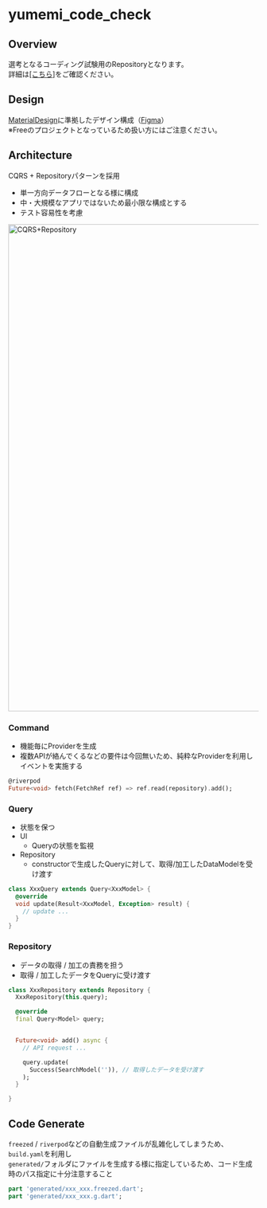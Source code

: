 # yumemi_code_check

## Overview
選考となるコーディング試験用のRepositoryとなります。  
詳細は[[こちら]](https://github.com/yumemi-inc/flutter-engineer-codecheck?tab=readme-ov-file)をご確認ください。

## Design
[MaterialDesign](https://m3.material.io/)に準拠したデザイン構成（[Figma](https://www.figma.com/design/TGMnWz2EvDmz7aPdzzeikY/%E6%A0%AA%E5%BC%8F%E4%BC%9A%E7%A4%BE%E3%82%86%E3%82%81%E3%81%BF_%E3%82%B3%E3%83%BC%E3%83%87%E3%82%A3%E3%83%B3%E3%82%B0%E8%AA%B2%E9%A1%8C?node-id=0-1&node-type=canvas&t=NWliR1xRb3u7Jd17-0)）  
※Freeのプロジェクトとなっているため扱い方にはご注意ください。

## Architecture
CQRS + Repositoryパターンを採用
- 単一方向データフローとなる様に構成
- 中・大規模なアプリではないため最小限な構成とする
- テスト容易性を考慮

<img width="978" alt="CQRS+Repository" src="https://github.com/user-attachments/assets/ed46fc39-1bc7-4060-b878-ea58d7174c68">

### Command
- 機能毎にProviderを生成
- 複数APIが絡んでくるなどの要件は今回無いため、純粋なProviderを利用しイベントを実施する
```dart
@riverpod
Future<void> fetch(FetchRef ref) => ref.read(repository).add();
```

### Query
- 状態を保つ
- UI
  - Queryの状態を監視
- Repository
  - constructorで生成したQueryに対して、取得/加工したDataModelを受け渡す

```dart
class XxxQuery extends Query<XxxModel> {
  @override
  void update(Result<XxxModel, Exception> result) {
    // update ...
  }
}
```

### Repository
- データの取得 / 加工の責務を担う
- 取得 / 加工したデータをQueryに受け渡す
```dart
class XxxRepository extends Repository {
  XxxRepository(this.query);

  @override
  final Query<Model> query;


  Future<void> add() async {
    // API request ...

    query.update(
      Success(SearchModel('')), // 取得したデータを受け渡す
    );
  }

}
```

## Code Generate
`freezed` / `riverpod`などの自動生成ファイルが乱雑化してしまうため、`build.yaml`を利用し  
`generated/`フォルダにファイルを生成する様に指定しているため、コード生成時のパス指定に十分注意すること

```dart
part 'generated/xxx_xxx.freezed.dart';
part 'generated/xxx_xxx.g.dart';
```